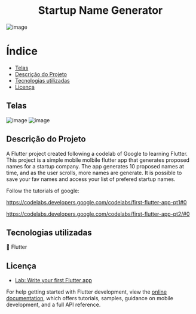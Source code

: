 <h1 align="center">Startup Name Generator</h1>

![image](https://user-images.githubusercontent.com/61997367/190167395-0137abde-d47e-4ae1-b330-00ec73045a3f.png)

# Índice 

* [Telas](#telas)
* [Descrição do Projeto](#descrição-do-projeto)
* [Tecnologias utilizadas](#tecnologias-utilizadas)
* [Licença](#licença)

## Telas

![image](https://user-images.githubusercontent.com/61997367/190158953-27f78e68-d46c-4651-953d-9d7a0eee6cfb.png)
![image](https://user-images.githubusercontent.com/61997367/190159051-4a7c0285-5203-46b1-9c35-8736590cff07.png)


## Descrição do Projeto

A Flutter project created following a codelab of Google to learning Flutter. This project is a simple mobile molbile flutter app
that generates proposed names for a startup company. The app generates 10 proposed names at time, and as the user scrolls, more names are generate. It is possible to save your fav names and access your list of prefered startup names.

Follow the tutorials of google:

https://codelabs.developers.google.com/codelabs/first-flutter-app-pt1#0

https://codelabs.developers.google.com/codelabs/first-flutter-app-pt2/#0

## Tecnologias utilizadas

💙 Flutter 

## Licença

- [Lab: Write your first Flutter app](https://docs.flutter.dev/get-started/codelab)

For help getting started with Flutter development, view the
[online documentation](https://docs.flutter.dev/), which offers tutorials,
samples, guidance on mobile development, and a full API reference.

